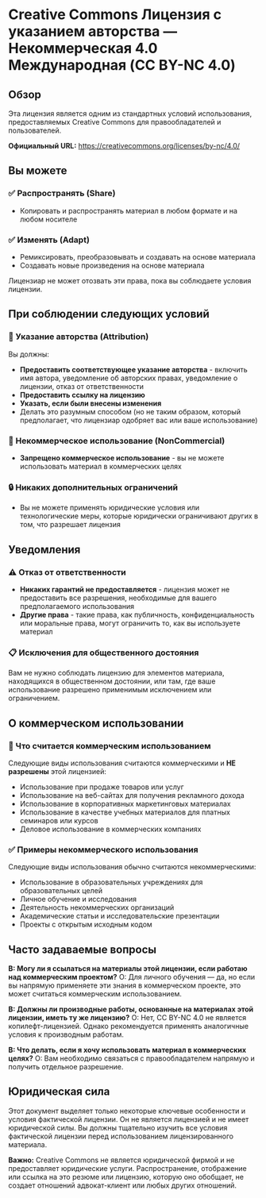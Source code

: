 # Creative Commons Лицензия с указанием авторства — Некоммерческая 4.0 Международная (CC BY-NC 4.0)

## Обзор

Эта лицензия является одним из стандартных условий использования, предоставляемых Creative Commons для правообладателей и пользователей.

**Официальный URL:** https://creativecommons.org/licenses/by-nc/4.0/

## Вы можете

### ✅ Распространять (Share)

- Копировать и распространять материал в любом формате и на любом носителе

### ✅ Изменять (Adapt)

- Ремиксировать, преобразовывать и создавать на основе материала
- Создавать новые произведения на основе материала

Лицензиар не может отозвать эти права, пока вы соблюдаете условия лицензии.

## При соблюдении следующих условий

### 📝 Указание авторства (Attribution)

Вы должны:

- **Предоставить соответствующее указание авторства** - включить имя автора, уведомление об авторских правах, уведомление о лицензии, отказ от ответственности
- **Предоставить ссылку на лицензию**
- **Указать, если были внесены изменения**
- Делать это разумным способом (но не таким образом, который предполагает, что лицензиар одобряет вас или ваше использование)

### 🚫 Некоммерческое использование (NonCommercial)

- **Запрещено коммерческое использование** - вы не можете использовать материал в коммерческих целях

### 🔒 Никаких дополнительных ограничений

- Вы не можете применять юридические условия или технологические меры, которые юридически ограничивают других в том, что разрешает лицензия

## Уведомления

### ⚠️ Отказ от ответственности

- **Никаких гарантий не предоставляется** - лицензия может не предоставить все разрешения, необходимые для вашего предполагаемого использования
- **Другие права** - такие права, как публичность, конфиденциальность или моральные права, могут ограничить то, как вы используете материал

### 📋 Исключения для общественного достояния

Вам не нужно соблюдать лицензию для элементов материала, находящихся в общественном достоянии, или там, где ваше использование разрешено применимым исключением или ограничением.

## О коммерческом использовании

### 🚫 Что считается коммерческим использованием

Следующие виды использования считаются коммерческими и **НЕ разрешены** этой лицензией:

- Использование при продаже товаров или услуг
- Использование на веб-сайтах для получения рекламного дохода
- Использование в корпоративных маркетинговых материалах
- Использование в качестве учебных материалов для платных семинаров или курсов
- Деловое использование в коммерческих компаниях

### ✅ Примеры некоммерческого использования

Следующие виды использования обычно считаются некоммерческими:

- Использование в образовательных учреждениях для образовательных целей
- Личное обучение и исследования
- Деятельность некоммерческих организаций
- Академические статьи и исследовательские презентации
- Проекты с открытым исходным кодом

## Часто задаваемые вопросы

**В: Могу ли я ссылаться на материалы этой лицензии, если работаю над коммерческим проектом?**
О: Для личного обучения — да, но если вы напрямую применяете эти знания в коммерческом проекте, это может считаться коммерческим использованием.

**В: Должны ли производные работы, основанные на материалах этой лицензии, иметь ту же лицензию?**
О: Нет, CC BY-NC 4.0 не является копилефт-лицензией. Однако рекомендуется применять аналогичные условия к производным работам.

**В: Что делать, если я хочу использовать материал в коммерческих целях?**
О: Вам необходимо связаться с правообладателем напрямую и получить отдельное разрешение.

## Юридическая сила

Этот документ выделяет только некоторые ключевые особенности и условия фактической лицензии. Он не является лицензией и не имеет юридической силы. Вы должны тщательно изучить все условия фактической лицензии перед использованием лицензированного материала.

**Важно:** Creative Commons не является юридической фирмой и не предоставляет юридические услуги. Распространение, отображение или ссылка на это резюме или лицензию, которую оно обобщает, не создает отношений адвокат-клиент или любых других отношений.
